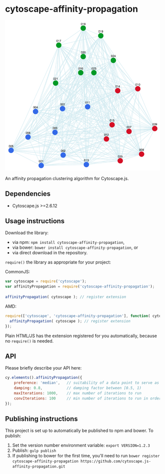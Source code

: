 cytoscape-affinity-propagation
================================================================================

![Screenshot of clusters returned from affinity propagation algorithm](./demo-img.png?raw=true "Screenshot of clusters returned from affinity propagation algorithm")

An affinity propagation clustering algorithm for Cytoscape.js.


## Dependencies

 * Cytoscape.js  >=2.6.12


## Usage instructions

Download the library:
 * via npm: `npm install cytoscape-affinity-propagation`,
 * via bower: `bower install cytoscape-affinity-propagation`, or
 * via direct download in the repository.

`require()` the library as appropriate for your project:

CommonJS:
```js
var cytoscape = require('cytoscape');
var affinityPropagation = require('cytoscape-affinity-propagation');

affinityPropagation( cytoscape ); // register extension
```

AMD:
```js
require(['cytoscape', 'cytoscape-affinity-propagation'], function( cytoscape, affinityPropagation ){
  affinityPropagation( cytoscape ); // register extension
});
```

Plain HTML/JS has the extension registered for you automatically, because no `require()` is needed.


## API

Please briefly describe your API here:

```js
cy.elements().affinityPropagation({
    preference: 'median',   // suitability of a data point to serve as an exemplar
    damping: 0.8,           // damping factor between [0.5, 1)
    maxIterations: 1000,    // max number of iterations to run
    convIterations: 100     // min number of iterations to run in order for clustering to stop
});
```

## Publishing instructions

This project is set up to automatically be published to npm and bower.  To publish:

1. Set the version number environment variable: `export VERSION=1.2.3`
1. Publish: `gulp publish`
1. If publishing to bower for the first time, you'll need to run `bower register cytoscape-affinity-propagation https://github.com/cytoscape.js-affinity-propagation.git`
